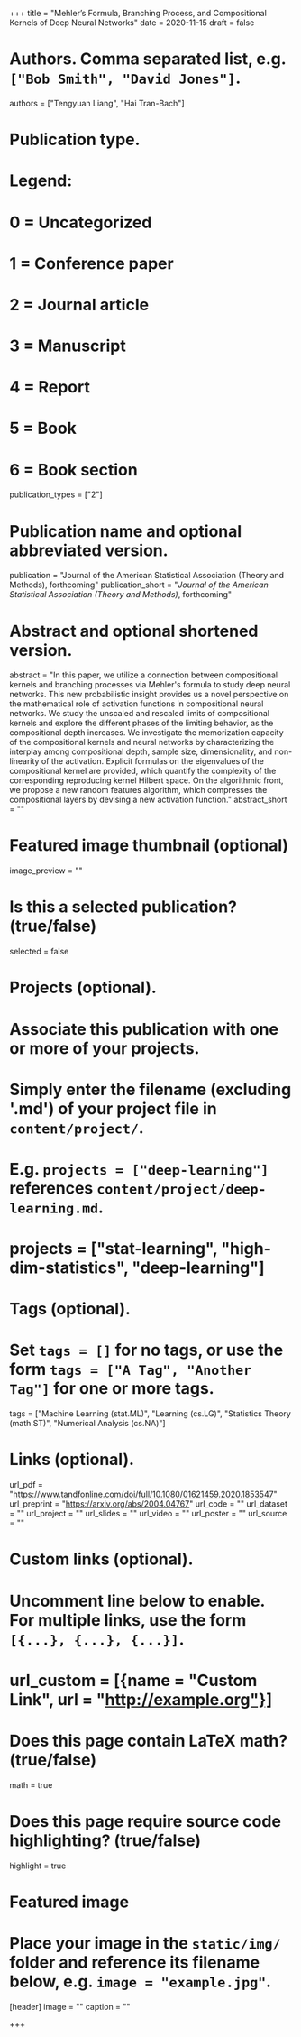 +++
title = "Mehler’s Formula, Branching Process, and Compositional Kernels of Deep Neural Networks"
date = 2020-11-15
draft = false

# Authors. Comma separated list, e.g. `["Bob Smith", "David Jones"]`.
authors = ["Tengyuan Liang", "Hai Tran-Bach"]

# Publication type.
# Legend:
# 0 = Uncategorized
# 1 = Conference paper
# 2 = Journal article
# 3 = Manuscript
# 4 = Report
# 5 = Book
# 6 = Book section
publication_types = ["2"]

# Publication name and optional abbreviated version.
publication = "Journal of the American Statistical Association (Theory and Methods), forthcoming"
publication_short = "*Journal of the American Statistical Association (Theory and Methods)*, forthcoming"

# Abstract and optional shortened version.
abstract = "In this paper, we utilize a connection between compositional kernels and branching processes via Mehler's formula to study deep neural networks. This new probabilistic insight provides us a novel perspective on the mathematical role of activation functions in compositional neural networks. We study the unscaled and rescaled limits of compositional kernels and explore the different phases of the limiting behavior, as the compositional depth increases. We investigate the memorization capacity of the compositional kernels and neural networks by characterizing the interplay among compositional depth, sample size, dimensionality, and non-linearity of the activation. Explicit formulas on the eigenvalues of the compositional kernel are provided, which quantify the complexity of the corresponding reproducing kernel Hilbert space. On the algorithmic front, we propose a new random features algorithm, which compresses the compositional layers by devising a new activation function."
abstract_short = ""

# Featured image thumbnail (optional)
image_preview = ""

# Is this a selected publication? (true/false)
selected = false

# Projects (optional).
#   Associate this publication with one or more of your projects.
#   Simply enter the filename (excluding '.md') of your project file in `content/project/`.
#   E.g. `projects = ["deep-learning"]` references `content/project/deep-learning.md`.
#   projects = ["stat-learning", "high-dim-statistics", "deep-learning"]

# Tags (optional).
#   Set `tags = []` for no tags, or use the form `tags = ["A Tag", "Another Tag"]` for one or more tags.
tags = ["Machine Learning (stat.ML)", "Learning (cs.LG)", "Statistics Theory (math.ST)", "Numerical Analysis (cs.NA)"]

# Links (optional).
url_pdf = "https://www.tandfonline.com/doi/full/10.1080/01621459.2020.1853547"
url_preprint = "https://arxiv.org/abs/2004.04767"
url_code = ""
url_dataset = ""
url_project = ""
url_slides = ""
url_video = ""
url_poster = ""
url_source = ""

# Custom links (optional).
#   Uncomment line below to enable. For multiple links, use the form `[{...}, {...}, {...}]`.
# url_custom = [{name = "Custom Link", url = "http://example.org"}]

# Does this page contain LaTeX math? (true/false)
math = true

# Does this page require source code highlighting? (true/false)
highlight = true

# Featured image
# Place your image in the `static/img/` folder and reference its filename below, e.g. `image = "example.jpg"`.
[header]
image = ""
caption = ""

+++
